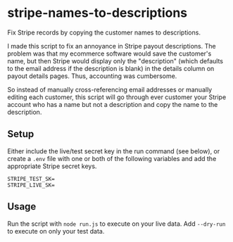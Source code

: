 # stripe-names-to-descriptions
Fix Stripe records by copying the customer names to descriptions.

I made this script to fix an annoyance in Stripe payout descriptions. The problem was that my ecommerce software would save the customer's name, but then Stripe would display only the "description" (which defaults to the email address if the description is blank) in the details column on payout details pages. Thus, accounting was cumbersome.

So instead of manually cross-referencing email addresses or manually editing each customer, this script will go through ever customer your Stripe account who has a name but not a description and copy the name to the description.

## Setup

Either include the live/test secret key in the run command (see below), or create a `.env` file with one or both of the following variables and add the appropriate Stripe secret keys.

```
STRIPE_TEST_SK=
STRIPE_LIVE_SK=
```

## Usage

Run the script with `node run.js` to execute on your live data. Add `--dry-run` to execute on only your test data.


